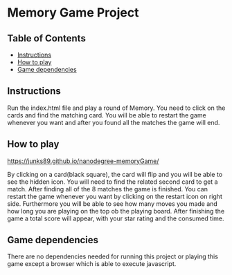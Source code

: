 # Memory Game Project

## Table of Contents

* [Instructions](#instructions)
* [How to play](#Howtoplay)
* [Game dependencies](#GameDependancies)


## Instructions

Run the index.html file and play a round of Memory. You need to click on the cards and find the matching card. You will be able to restart the game whenever you want and after you found all the matches the game will end.

 
## How to play

https://junks89.github.io/nanodegree-memoryGame/

By clicking on a card(black square), the card will flip and you will be able to see the hidden icon. You will need to find the related second card to get a match. After finding all of the 8 matches the game is finished. You can restart the game whenever you want by clicking on the restart icon on right side. Furthermore you will be able to see how many moves you made and how long you are playing on the top ob the playing board. After finishing the game a total score will appear, with your star rating and the consumed time. 

## Game dependencies

There are no dependencies needed for running this project or playing this game except a browser which is able to execute javascript.
